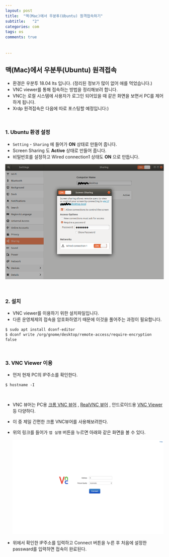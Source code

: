 ```yaml
---
layout: post
title:  "맥(Mac)에서 우분투(Ubuntu) 원격접속하기"
subtitle:   "2"
categories: com
tags: os
comments: true


---
```




## 맥(Mac)에서 우분투(Ubuntu) 원격접속

- 환경은 우분투 18.04 lts 입니다. (정리된 정보가 많이 없어 애를 먹었습니다.)
- VNC viewer를 통해 접속하는 방법을 정리해보려 합니다.
- VNC는 로컬 시스템에 사용자가 로그인 되어있을 때 같은 화면을 보면서 PC를 제어하게 됩니다.
- Xrdp 원격접속은 다음에 따로 포스팅할 예정입니다:)

<br/>

### 1. Ubuntu 환경 설정

- `Setting` - `Sharing` 에 들어가 **ON** 상태로 만들어 줍니다. 
- Screen Sharing 도 **Active** 상태로 만들어 줍니다.
- 비밀번호를 설정하고 Wired connection1 상태도 **ON** 으로 만듭니다.

![img](/assets/img/ubuntu_vnc.png)



<br/>

### 2. 설치

- VNC viewer를 이용하기 위한 설치파일입니다.
- 다른 운영체제의 접속을 암호화하였기 때문에 이것을 풀어주는 과정이 필요합니다.

```
$ sudo apt install dconf-editor
$ dconf write /org/gnome/desktop/remote-access/require-encryption false
```

<br/>

### 3. VNC Viewer 이용

- 먼저 현재 PC의 IP주소를 확인한다.

```
$ hostname -I
```

<br/>

- VNC 뷰어는 PC용  [크롬 VNC 뷰어](https://chrome.google.com/webstore/detail/vnc%C2%AE-viewer-for-google-ch/iabmpiboiopbgfabjmgeedhcmjenhbla) , [RealVNC 뷰어](https://www.realvnc.com/download/viewer/) , 안드로이드용 [VNC Viewer](https://play.google.com/store/apps/details?id=com.realvnc.viewer.android&hl=ko) 등 다양하다. 

- 이 중 제일 간편한 크롬 VNC뷰어를 사용해보려한다.

- 위의 링크를 들어가 `앱 실행` 버튼을 누르면 아래와 같은 화면을 볼 수 있다.

  ![img](/assets/img/chrome_vnc.png)

- 위에서 확인한 IP주소를 입력하고 Connect 버튼을 누른 후 처음에 설정한 passward를 입력하면 접속이 완료된다.
